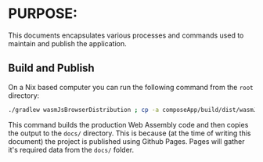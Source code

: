 # PURPOSE:

This documents encapsulates various processes and commands used to maintain and publish the application.

## Build and Publish

On a Nix based computer you can run the following command from the `root` directory:

``` bash
./gradlew wasmJsBrowserDistribution ; cp -a composeApp/build/dist/wasmJs/productionExecutable/. docs/
```
This command builds the production Web Assembly code and then copies the output to the `docs/` directory.
This is because (at the time of writing this document) the project is published using Github Pages.
Pages will gather it's required data from the `docs/` folder.